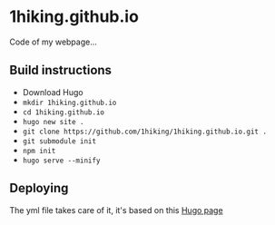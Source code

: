 # 1hiking.github.io

Code of my webpage...

## Build instructions

- Download Hugo
- `mkdir 1hiking.github.io`
- `cd 1hiking.github.io`
- `hugo new site .`
- `git clone https://github.com/1hiking/1hiking.github.io.git .`
- `git submodule init`
- `npm init`
- `hugo serve --minify`

## Deploying

The yml file takes care of it, it's based on this [Hugo page](https://gohugo.io/hosting-and-deployment/hosting-on-github/)
